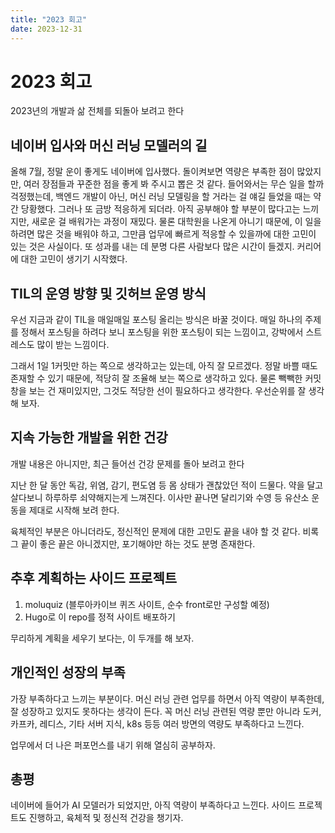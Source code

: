 ```yaml
---
title: "2023 회고"
date: 2023-12-31
---
```


# 2023 회고

2023년의 개발과 삶 전체를 되돌아 보려고 한다

## 네이버 입사와 머신 러닝 모델러의 길

올해 7월, 정말 운이 좋게도 네이버에 입사했다. 돌이켜보면 역량은 부족한 점이 많았지만, 여러 장점들과 꾸준한 점을 좋게 봐 주시고 뽑은 것 같다.
들어와서는 무슨 일을 할까 걱정했는데, 백엔드 개발이 아닌, 머신 러닝 모델링을 할 거라는 걸 얘길 들었을 때는 약간 당황했다.
그러나 또 금방 적응하게 되더라. 아직 공부해야 할 부분이 많다고는 느끼지만, 새로운 걸 배워가는 과정이 재밌다.
물론 대학원을 나온게 아니기 때문에, 이 일을 하려면 많은 것을 배워야 하고, 그만큼 업무에 빠르게 적응할 수 있을까에 대한 고민이 있는 것은 사실이다. 또 성과를 내는 데 분명 다른 사람보다 많은 시간이 들겠지. 커리어에 대한 고민이 생기기 시작했다.

## TIL의 운영 방향 및 깃허브 운영 방식

우선 지금과 같이 TIL을 매일매일 포스팅 올리는 방식은 바꿀 것이다.
매일 하나의 주제를 정해서 포스팅을 하려다 보니 포스팅을 위한 포스팅이 되는 느낌이고, 강박에서 스트레스도 많이 받는 느낌이다.

그래서 1일 1커밋만 하는 쪽으로 생각하고는 있는데, 아직 잘 모르겠다. 정말 바쁠 때도 존재할 수 있기 때문에, 적당히 잘 조율해 보는 쪽으로 생각하고 있다.
물론 빽빽한 커밋창을 보는 건 재미있지만, 그것도 적당한 선이 필요하다고 생각한다. 우선순위를 잘 생각해 보자.

## 지속 가능한 개발을 위한 건강

개발 내용은 아니지만, 최근 들어선 건강 문제를 돌아 보려고 한다

지난 한 달 동안 독감, 위염, 감기, 편도염 등 몸 상태가 괜찮았던 적이 드물다. 약을 달고 살다보니 하루하루 쇠약해지는게 느껴진다. 이사만 끝나면 달리기와 수영 등 유산소 운동을 제대로 시작해 보려 한다.

육체적인 부분은 아니더라도, 정신적인 문제에 대한 고민도 끝을 내야 할 것 같다. 비록 그 끝이 좋은 끝은 아니겠지만, 포기해야만 하는 것도 분명 존재한다.

## 추후 계획하는 사이드 프로젝트

1. moluquiz (블루아카이브 퀴즈 사이트, 순수 front로만 구성할 예정)
2. Hugo로 이 repo를 정적 사이트 배포하기

무리하게 계획을 세우기 보다는, 이 두개를 해 보자.

## 개인적인 성장의 부족

가장 부족하다고 느끼는 부분이다. 머신 러닝 관련 업무를 하면서 아직 역량이 부족한데, 잘 성장하고 있지도 못하다는 생각이 든다. 꼭 머신 러닝 관련된 역량 뿐만 아니라 도커, 카프카, 레디스, 기타 서버 지식, k8s 등등 여러 방면의 역량도 부족하다고 느낀다.

업무에서 더 나은 퍼포먼스를 내기 위해 열심히 공부하자.

## 총평

네이버에 들어가 AI 모델러가 되었지만, 아직 역량이 부족하다고 느낀다.
사이드 프로젝트도 진행하고, 육체적 및 정신적 건강을 챙기자.
